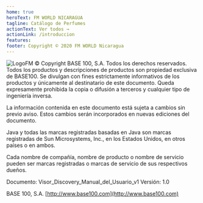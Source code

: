 ```yaml
---
home: true
heroText: FM WORLD NICARAGUA
tagline: Catálogo de Perfumes
actionText: Ver todos →
actionLink: /introduccion
features:
footer: Copyright © 2020 FM WORLD Nicaragua
---
```


![LogoFM](./fm.jpg 'java')
© Copyright BASE 100, S.A. Todos los derechos reservados.
Todos los productos y descripciones de productos son propiedad exclusiva de BASE100. Se divulgan con fines estrictamente informativos de los productos y únicamente al destinatario de este documento. Queda expresamente prohibida la copia o difusión a terceros y cualquier tipo de ingeniería inversa.

La información contenida en este documento está sujeta a cambios sin previo aviso. Estos cambios serán incorporados en nuevas ediciones del documento.

Java y todas las marcas registradas basadas en Java son marcas registradas de Sun Microsystems, Inc., en los Estados Unidos, en otros países o en ambos.

Cada nombre de compañía, nombre de producto o nombre de servicio pueden ser marcas registradas o marcas de servicio de sus respectivos dueños.

Documento: Visor_Discovery_Manual_del_Usuario_v1
Versión: 1.0

BASE 100, S.A.
[http://www.base100.com](http://www.base100.com)
